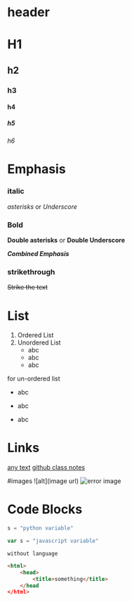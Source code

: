 # header
# H1
## h2
### h3
#### h4
##### h5
###### h6

# Emphasis
### italic
*asterisks* or _Underscore_
### Bold
**Double asterisks** or __Double Underscore__

*__Combined Emphasis__*
### strikethrough
~~Strike the text~~
# List
1. Ordered List
2. Unordered List
    - abc
    * abc
    + abc

for un-ordered list
- abc
* abc
+ abc

# Links
[any text](url)
[github class notes](https://github.com/public-apis/public-apis)

#images
![alt](image url)
![error image](https://www.google.com/url?sa=i&url=https%3A%2F%2Fgithub.com%2Flogos&psig=AOvVaw0q2BL0I-vB1cV242MONT0o&ust=1612001671792000&source=images&cd=vfe&ved=0CAIQjRxqFwoTCMDH0an0wO4CFQAAAAAdAAAAABAD)

# Code Blocks
```python
s = "python variable"
```

```javascript
var s = "javascript variable"
```

```
without language
```

```html
<html>
    <head>
        <title>something</title>
    </head
</html>
